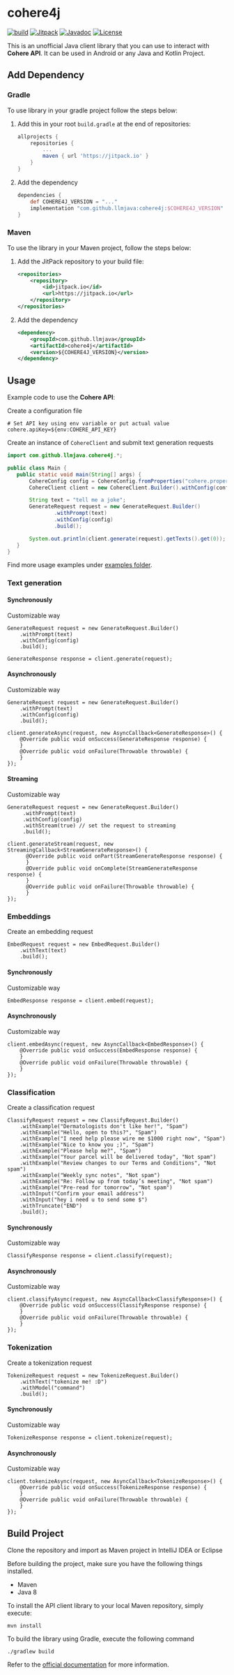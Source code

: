 # cohere4j

[![build](https://github.com/llmjava/cohere4j/actions/workflows/main.yml/badge.svg)](https://github.com/llmjava/cohere4j/actions/workflows/main.yml) [![Jitpack](https://jitpack.io/v/llmjava/cohere4j.svg)](https://jitpack.io/#llmjava/cohere4j) [![Javadoc](https://img.shields.io/badge/JavaDoc-Online-green)](https://llmjava.github.io/cohere4j/javadoc/)  [![License](https://img.shields.io/badge/License-Apache_2.0-blue.svg)](https://opensource.org/licenses/Apache-2.0)

</b>

This is an unofficial Java client library that you can use to interact with **Cohere API**. It can be used in Android or any Java and Kotlin Project.

## Add Dependency

### Gradle

To use library in your gradle project follow the steps below:

1. Add this in your root `build.gradle` at the end of repositories:
    ```groovy
    allprojects {
        repositories {
            ...
            maven { url 'https://jitpack.io' }
        }
    }
    ```
2. Add the dependency
   ```groovy
   dependencies {
       def COHERE4J_VERSION = "..."
       implementation "com.github.llmjava:cohere4j:$COHERE4J_VERSION"
   }
   ```

### Maven

To use the library in your Maven project, follow the steps below:

1. Add the JitPack repository to your build file:
    ```xml
    <repositories>
        <repository>
            <id>jitpack.io</id>
            <url>https://jitpack.io</url>
        </repository>
    </repositories>
    ```
2. Add the dependency
    ```xml
    <dependency>
        <groupId>com.github.llmjava</groupId>
        <artifactId>cohere4j</artifactId>
        <version>${COHERE4J_VERSION}</version>
    </dependency>
    ```

## Usage

Example code to use the **Cohere API**:

Create a configuration file
```properties
# Set API key using env variable or put actual value
cohere.apiKey=${env:COHERE_API_KEY}
```

Create an instance of `CohereClient` and submit text generation requests

```java
import com.github.llmjava.cohere4j.*;

public class Main {
   public static void main(String[] args) {
       CohereConfig config = CohereConfig.fromProperties("cohere.properties");
       CohereClient client = new CohereClient.Builder().withConfig(config).build();

       String text = "tell me a joke";
       GenerateRequest request = new GenerateRequest.Builder()
               .withPrompt(text)
               .withConfig(config)
               .build();

       System.out.println(client.generate(request).getTexts().get(0));
   }
}
```

Find more usage examples under [examples folder](https://github.com/llmjava/cohere4j/tree/main/src/test/java/com/github/llmjava/cohere4j).

### Text generation
#### Synchronously
Customizable way

```
GenerateRequest request = new GenerateRequest.Builder()
    .withPrompt(text)
    .withConfig(config)
    .build();

GenerateResponse response = client.generate(request);
```

#### Asynchronously
Customizable way

```
GenerateRequest request = new GenerateRequest.Builder()
    .withPrompt(text)
    .withConfig(config)
    .build();

client.generateAsync(request, new AsyncCallback<GenerateResponse>() {
    @Override public void onSuccess(GenerateResponse response) {
    }
    @Override public void onFailure(Throwable throwable) {
    }
});
```

#### Streaming
Customizable way
```
GenerateRequest request = new GenerateRequest.Builder()
     .withPrompt(text)
     .withConfig(config)
     .withStream(true) // set the request to streaming
     .build();

client.generateStream(request, new StreamingCallback<StreamGenerateResponse>() {
      @Override public void onPart(StreamGenerateResponse response) {
      }
      @Override public void onComplete(StreamGenerateResponse response) {
      }
      @Override public void onFailure(Throwable throwable) {
      }
});
```

### Embeddings
Create an embedding request
```
EmbedRequest request = new EmbedRequest.Builder()
    .withText(text)
    .build();
```
#### Synchronously
Customizable way

```
EmbedResponse response = client.embed(request);
```

#### Asynchronously
Customizable way

```
client.embedAsync(request, new AsyncCallback<EmbedResponse>() {
    @Override public void onSuccess(EmbedResponse response) {
    }
    @Override public void onFailure(Throwable throwable) {
    }
});
```


### Classification
Create a classification request
```
ClassifyRequest request = new ClassifyRequest.Builder()
    .withExample("Dermatologists don't like her!", "Spam")
    .withExample("Hello, open to this?", "Spam")
    .withExample("I need help please wire me $1000 right now", "Spam")
    .withExample("Nice to know you ;)", "Spam")
    .withExample("Please help me?", "Spam")
    .withExample("Your parcel will be delivered today", "Not spam")
    .withExample("Review changes to our Terms and Conditions", "Not spam")
    .withExample("Weekly sync notes", "Not spam")
    .withExample("Re: Follow up from today’s meeting", "Not spam")
    .withExample("Pre-read for tomorrow", "Not spam")
    .withInput("Confirm your email address")
    .withInput("hey i need u to send some $")
    .withTruncate("END")
    .build();
```

#### Synchronously
Customizable way

```
ClassifyResponse response = client.classify(request);
```

#### Asynchronously
Customizable way

```
client.classifyAsync(request, new AsyncCallback<ClassifyResponse>() {
    @Override public void onSuccess(ClassifyResponse response) {
    }
    @Override public void onFailure(Throwable throwable) {
    }
});
```



### Tokenization
Create a tokenization request
```
TokenizeRequest request = new TokenizeRequest.Builder()
    .withText("tokenize me! :D")
    .withModel("command")
    .build();
```

#### Synchronously
Customizable way

```
TokenizeResponse response = client.tokenize(request);
```

#### Asynchronously
Customizable way

```
client.tokenizeAsync(request, new AsyncCallback<TokenizeResponse>() {
    @Override public void onSuccess(TokenizeResponse response) {
    }
    @Override public void onFailure(Throwable throwable) {
    }
});
```

## Build Project

Clone the repository and import as Maven project in IntelliJ IDEA or Eclipse

Before building the project, make sure you have the following things installed.

- Maven
- Java 8

To install the API client library to your local Maven repository, simply execute:

```shell
mvn install
```

To build the library using Gradle, execute the following command

```shell
./gradlew build
```

Refer to the [official documentation](https://maven.apache.org/plugins/maven-deploy-plugin/usage.html) for more information.
